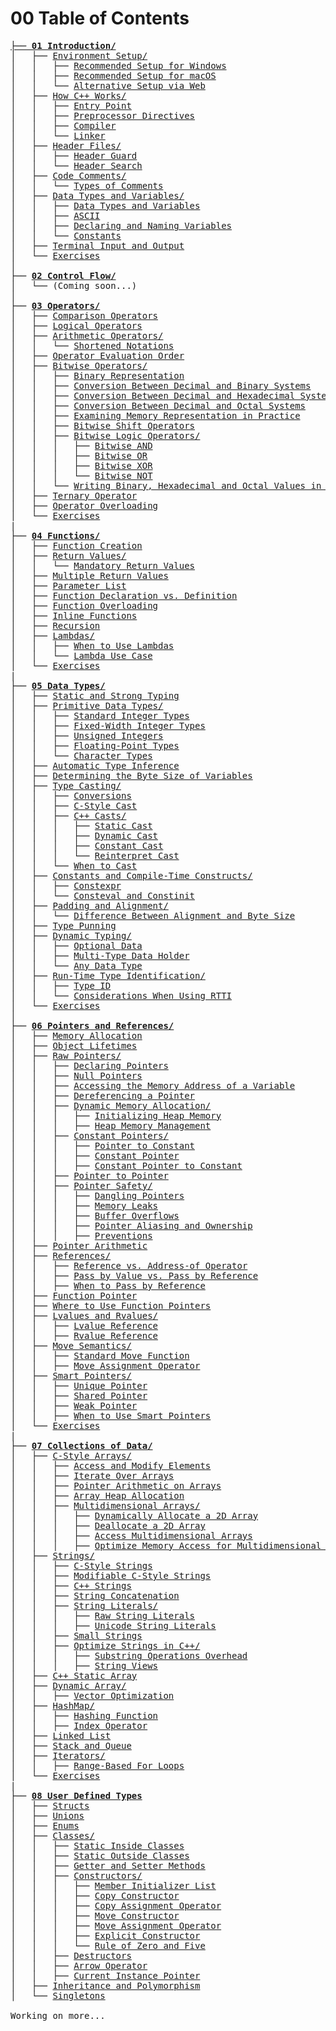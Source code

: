# 00 Table of Contents

<pre>
<strong><a href="/01 Introduction/"><span class="link">├── 01 Introduction/</span></a></strong>
│   ├── <a href="/01 Introduction/#environment-setup">Environment Setup/</a>
│   │   ├── <a href="/01 Introduction/#recommended-setup-for-windows">Recommended Setup for Windows</a>
│   │   ├── <a href="/01 Introduction/#recommended-setup-for-macos">Recommended Setup for macOS</a>
│   │   └── <a href="/01 Introduction/#alternative-setup-via-web">Alternative Setup via Web</a>
│   ├── <a href="/01 Introduction/#how-c-works">How C++ Works/</a>
│   │   ├── <a href="/01 Introduction/#entry-point">Entry Point</a>
│   │   ├── <a href="/01 Introduction/#preprocessor-directives">Preprocessor Directives</a>
│   │   ├── <a href="/01 Introduction/#compiler">Compiler</a>
│   │   └── <a href="/01 Introduction/#linker">Linker</a>
│   ├── <a href="/01 Introduction/#header-files">Header Files/</a>
│   │   ├── <a href="/01 Introduction/#header-guard">Header Guard</a>
│   │   └── <a href="/01 Introduction/#header-search">Header Search</a>
│   ├── <a href="/01 Introduction/#code-comments">Code Comments/</a>
│   │   └── <a href="/01 Introduction/#types-of-comments">Types of Comments</a>
│   ├── <a href="/01 Introduction/#data-types-and-variables">Data Types and Variables/</a>
│   │   ├── <a href="/01 Introduction/#data-types-and-variables">Data Types and Variables</a>
│   │   ├── <a href="/01 Introduction/#ascii">ASCII</a>
│   │   ├── <a href="/01 Introduction/#declaring-and-naming-variables">Declaring and Naming Variables</a>
│   │   └── <a href="/01 Introduction/#constants">Constants</a>
│   ├── <a href="/01 Introduction/#terminal-input-and-output">Terminal Input and Output</a>
│   └── <a href="/01 Introduction/#exercises">Exercises</a>
│
<strong>├── <a href="/02 Control Flow/"><span class="link">02 Control Flow/</span></a></strong>
│   └── (Coming soon...)
│
<strong>├── <a href="/03 Operators/"><span class="link">03 Operators/</span></a></strong>
│   ├── <a href="/03 Operators/#comparison-operators">Comparison Operators</a>
│   ├── <a href="/03 Operators/#logical-operators">Logical Operators</a>
│   ├── <a href="/03 Operators/#arithmetic-operators">Arithmetic Operators/</a>
│   │   └── <a href="/03 Operators/#shortened-notations">Shortened Notations</a>
│   ├── <a href="/03 Operators/#operator-evaluation-order">Operator Evaluation Order</a>
│   ├── <a href="/03 Operators/#bitwise-operators">Bitwise Operators/</a>
│   │   ├── <a href="/03 Operators/#binary-representation">Binary Representation</a>
│   │   ├── <a href="/03 Operators/#conversion-between-decimal-and-binary-systems">Conversion Between Decimal and Binary Systems</a>
│   │   ├── <a href="/03 Operators/#conversion-between-decimal-and-hexadecimal-systems">Conversion Between Decimal and Hexadecimal Systems</a>
│   │   ├── <a href="/03 Operators/#conversion-between-decimal-and-octal-systems">Conversion Between Decimal and Octal Systems</a>
│   │   ├── <a href="/03 Operators/#examining-memory-representation-in-practice">Examining Memory Representation in Practice</a>
│   │   ├── <a href="/03 Operators/#bitwise-shift-operators">Bitwise Shift Operators</a>
│   │   ├── <a href="/03 Operators/#bitwise-logic-operators">Bitwise Logic Operators/</a>
│   │   │   ├── <a href="/03 Operators/#bitwise-and">Bitwise AND</a>
│   │   │   ├── <a href="/03 Operators/#bitwise-or">Bitwise OR</a>
│   │   │   ├── <a href="/03 Operators/#bitwise-xor">Bitwise XOR</a>
│   │   │   └── <a href="/03 Operators/#bitwise-not">Bitwise NOT</a>
│   │   └── <a href="/03 Operators/#writing-binary-hexadecimal-and-octal-values-in-c">Writing Binary, Hexadecimal and Octal Values in C++</a>
│   ├── <a href="/03 Operators/#ternary-operator">Ternary Operator</a>
│   ├── <a href="/03 Operators/#operator-overloading">Operator Overloading</a>
│   └── <a href="/03 Operators/#exercises">Exercises</a>
|
<strong>├── <a href="/04 Functions/"><span class="link">04 Functions/</span></a></strong>
│   ├── <a href="/04 Functions/#function-creation">Function Creation</a>
│   ├── <a href="/04 Functions/#return-values">Return Values/</a>
│   │   └── <a href="/04 Functions/#mandatory-return-values">Mandatory Return Values</a>
│   ├── <a href="/04 Functions/#multiple-return-values">Multiple Return Values</a>
│   ├── <a href="/04 Functions/#parameter-list">Parameter List</a>
│   ├── <a href="/04 Functions/#function-declaration-vs-definition">Function Declaration vs. Definition</a>
│   ├── <a href="/04 Functions/#function-overloading">Function Overloading</a>
│   ├── <a href="/04 Functions/#inline-functions">Inline Functions</a>
│   ├── <a href="/04 Functions/#recursion">Recursion</a>
│   ├── <a href="/04 Functions/#lambdas">Lambdas/</a>
│   │   ├── <a href="/04 Functions/#when-to-use-lambdas">When to Use Lambdas</a>
│   │   └── <a href="/04 Functions/#lambda-use-case">Lambda Use Case</a>
│   └── <a href="/04 Functions/#exercises">Exercises</a>
|
<strong>├── <a href="/05 Data Types/"><span class="link">05 Data Types/</span></a></strong>
│   ├── <a href="/05 Data Types/#static-and-strong-typing">Static and Strong Typing</a>
│   ├── <a href="/05 Data Types/#primitive-data-types">Primitive Data Types/</a>
│   │   ├── <a href="/05 Data Types/#standard-integer-types">Standard Integer Types</a>
│   │   ├── <a href="/05 Data Types/#fixed-width-integer-types">Fixed-Width Integer Types</a>
│   │   ├── <a href="/05 Data Types/#unsigned-integers">Unsigned Integers</a>
│   │   ├── <a href="/05 Data Types/#floating-point-types">Floating-Point Types</a>
│   │   └── <a href="/05 Data Types/#character-types">Character Types</a>
│   ├── <a href="/05 Data Types/#automatic-type-inference">Automatic Type Inference</a>
│   ├── <a href="/05 Data Types/#determining-the-byte-size-of-variables">Determining the Byte Size of Variables</a>
│   ├── <a href="/05 Data Types/#type-casting">Type Casting/</a>
│   │   ├── <a href="/05 Data Types/#conversions">Conversions</a>
│   │   ├── <a href="/05 Data Types/#c-style-cast">C-Style Cast</a>
│   │   ├── <a href="/05 Data Types/#c-casts">C++ Casts/</a>
│   │   │   ├── <a href="/05 Data Types/#static-cast">Static Cast</a>
│   │   │   ├── <a href="/05 Data Types/#dynamic-cast">Dynamic Cast</a>
│   │   │   ├── <a href="/05 Data Types/#constant-cast">Constant Cast</a>
│   │   │   └── <a href="/05 Data Types/#reinterpret-cast">Reinterpret Cast</a>
│   │   └── <a href="/05 Data Types/#when-to-cast">When to Cast</a>
│   ├── <a href="/05 Data Types/#constants-and-compile-time-constructs">Constants and Compile-Time Constructs/</a>
│   │   ├── <a href="/05 Data Types/#constexpr">Constexpr</a>
│   │   └── <a href="/05 Data Types/#consteval-and-constinit">Consteval and Constinit</a>
│   ├── <a href="/05 Data Types/#padding-and-alignment">Padding and Alignment/</a>
│   │   └── <a href="/05 Data Types/#difference-between-alignment-and-byte-size">Difference Between Alignment and Byte Size</a>
│   ├── <a href="/05 Data Types/#type-punning">Type Punning</a>
│   ├── <a href="/05 Data Types/#dynamic-typing">Dynamic Typing/</a>
│   │   ├── <a href="/05 Data Types/#optional-data">Optional Data</a>
│   │   ├── <a href="/05 Data Types/#multi-type-data-holder">Multi-Type Data Holder</a>
│   │   └── <a href="/05 Data Types/#any-data-type">Any Data Type</a>
│   ├── <a href="/05 Data Types/#run-time-type-identification">Run-Time Type Identification/</a>
│   │   ├── <a href="/05 Data Types/#type-id">Type ID</a>
│   │   └── <a href="/05 Data Types/#considerations-when-using-rtti">Considerations When Using RTTI</a>
│   └── <a href="/05 Data Types/#exercises">Exercises</a>
│
<strong>├── <a href="/06 Pointers and References/"><span class="link">06 Pointers and References/</span></a></strong>
│   ├── <a href="/06 Pointers and References/#memory-allocation">Memory Allocation</a>
│   ├── <a href="/06 Pointers and References/#object-lifetimes">Object Lifetimes</a>
│   ├── <a href="/06 Pointers and References/#raw-pointers">Raw Pointers/</a>
│   │   ├── <a href="/06 Pointers and References/#declaring-pointers">Declaring Pointers</a>
│   │   ├── <a href="/06 Pointers and References/#null-pointers">Null Pointers</a>
│   │   ├── <a href="/06 Pointers and References/#accessing-the-memory-address-of-a-variable">Accessing the Memory Address of a Variable</a>
│   │   ├── <a href="/06 Pointers and References/#dereferencing-a-pointer">Dereferencing a Pointer</a>
│   │   ├── <a href="/06 Pointers and References/#dynamic-memory-allocation">Dynamic Memory Allocation/</a>
│   │   │   ├── <a href="/06 Pointers and References/#initializing-heap-memory">Initializing Heap Memory</a>
│   │   │   ├── <a href="/06 Pointers and References/#heap-memory-management">Heap Memory Management</a>
│   │   ├── <a href="/06 Pointers and References/#constant-pointers">Constant Pointers/</a>
│   │   │   ├── <a href="/06 Pointers and References/#pointer-to-constant">Pointer to Constant</a>
│   │   │   ├── <a href="/06 Pointers and References/#constant-pointer">Constant Pointer</a>
│   │   │   ├── <a href="/06 Pointers and References/#constant-pointer-to-constant">Constant Pointer to Constant</a>
│   │   ├── <a href="/06 Pointers and References/#pointer-to-pointer">Pointer to Pointer</a>
│   │   ├── <a href="/06 Pointers and References/#pointer-safety">Pointer Safety/</a>
│   │   │   ├── <a href="/06 Pointers and References/#dangling-pointers">Dangling Pointers</a>
│   │   │   ├── <a href="/06 Pointers and References/#memory-leaks">Memory Leaks</a>
│   │   │   ├── <a href="/06 Pointers and References/#buffer-overflows">Buffer Overflows</a>
│   │   │   ├── <a href="/06 Pointers and References/#pointer-aliasing-and-ownership">Pointer Aliasing and Ownership</a>
│   │   │   ├── <a href="/06 Pointers and References/#preventions">Preventions</a>
│   ├── <a href="/06 Pointers and References/#pointer-arithmetic">Pointer Arithmetic</a>
│   ├── <a href="/06 Pointers and References/#references">References/</a>
│   │   ├── <a href="/06 Pointers and References/#reference-vs-address-of-operator">Reference vs. Address-of Operator</a>
│   │   ├── <a href="/06 Pointers and References/#pass-by-value-vs-pass-by-reference">Pass by Value vs. Pass by Reference</a>
│   │   ├── <a href="/06 Pointers and References/#when-to-pass-by-reference">When to Pass by Reference</a>
│   ├── <a href="/06 Pointers and References/#function-pointer">Function Pointer</a>
│   ├── <a href="/06 Pointers and References/#where-to-use-function-pointers">Where to Use Function Pointers</a>
│   ├── <a href="/06 Pointers and References/#lvalues-and-rvalues">Lvalues and Rvalues/</a>
│   │   ├── <a href="/06 Pointers and References/#lvalue-reference">Lvalue Reference</a>
│   │   ├── <a href="/06 Pointers and References/#rvalue-reference">Rvalue Reference</a>
│   ├── <a href="/06 Pointers and References/#move-semantics">Move Semantics/</a>
│   │   ├── <a href="/06 Pointers and References/#standard-move-function">Standard Move Function</a>
│   │   ├── <a href="/06 Pointers and References/#move-assignment-operator">Move Assignment Operator</a>
│   ├── <a href="/06 Pointers and References/#smart-pointers">Smart Pointers/</a>
│   │   ├── <a href="/06 Pointers and References/#unique-pointer">Unique Pointer</a>
│   │   ├── <a href="/06 Pointers and References/#shared-pointer">Shared Pointer</a>
│   │   ├── <a href="/06 Pointers and References/#weak-pointer">Weak Pointer</a>
│   │   ├── <a href="/06 Pointers and References/#when-to-use-smart-pointers">When to Use Smart Pointers</a>
│   └── <a href="/06 Pointers and References/#exercises">Exercises</a>
|
<strong>├── <a href="/07 Collections of Data/"><span class="link">07 Collections of Data/</span></a></strong>
│   ├── <a href="/07 Collections of Data/#c-style-arrays">C-Style Arrays/</a>
│   │   ├── <a href="/07 Collections of Data/#access-and-modify-elements">Access and Modify Elements</a>
│   │   ├── <a href="/07 Collections of Data/#iterate-over-arrays">Iterate Over Arrays</a>
│   │   ├── <a href="/07 Collections of Data/#pointer-arithmetic-on-arrays">Pointer Arithmetic on Arrays</a>
│   │   ├── <a href="/07 Collections of Data/#array-heap-allocation">Array Heap Allocation</a>
│   │   ├── <a href="/07 Collections of Data/#multidimensional-arrays">Multidimensional Arrays/</a>
│   │   │   ├── <a href="/07 Collections of Data/#dynamically-allocate-a-2d-array">Dynamically Allocate a 2D Array</a>
│   │   │   ├── <a href="/07 Collections of Data/#deallocate-a-2d-array">Deallocate a 2D Array</a>
│   │   │   ├── <a href="/07 Collections of Data/#access-multidimensional-arrays">Access Multidimensional Arrays</a>
│   │   │   ├── <a href="/07 Collections of Data/#optimize-memory-access-for-multidimensional-arrays">Optimize Memory Access for Multidimensional Arrays</a>
│   ├── <a href="/07 Collections of Data/#strings">Strings/</a>
│   │   ├── <a href="/07 Collections of Data/#c-style-strings">C-Style Strings</a>
│   │   ├── <a href="/07 Collections of Data/#modifiable-c-style-strings">Modifiable C-Style Strings</a>
│   │   ├── <a href="/07 Collections of Data/#c-strings">C++ Strings</a>
│   │   ├── <a href="/07 Collections of Data/#string-concatenation">String Concatenation</a>
│   │   ├── <a href="/07 Collections of Data/#string-literals">String Literals/</a>
│   │   │   ├── <a href="/07 Collections of Data/#raw-string-literals">Raw String Literals</a>
│   │   │   ├── <a href="/07 Collections of Data/#unicode-string-literals">Unicode String Literals</a>
│   │   ├── <a href="/07 Collections of Data/#small-strings">Small Strings</a>
│   │   ├── <a href="/07 Collections of Data/#optimize-strings-in-c">Optimize Strings in C++/</a>
│   │   │   ├── <a href="/07 Collections of Data/#substring-operations-overhead">Substring Operations Overhead</a>
│   │   │   ├── <a href="/07 Collections of Data/#string-views">String Views</a>
│   ├── <a href="/07 Collections of Data/#c-static-array">C++ Static Array</a>
│   ├── <a href="/07 Collections of Data/#dynamic-array">Dynamic Array/</a>
│   │   ├── <a href="/07 Collections of Data/#vector-optimization">Vector Optimization</a>
│   ├── <a href="/07 Collections of Data/#hashmap">HashMap/</a>
│   │   ├── <a href="/07 Collections of Data/#hashing-function">Hashing Function</a>
│   │   ├── <a href="/07 Collections of Data/#index-operator">Index Operator</a>
│   ├── <a href="/07 Collections of Data/#linked-list">Linked List</a>
│   ├── <a href="/07 Collections of Data/#stack-and-queue">Stack and Queue</a>
│   ├── <a href="/07 Collections of Data/#iterators">Iterators/</a>
│   │   ├── <a href="/07 Collections of Data/#range-based-for-loops">Range-Based For Loops</a>
│   └── <a href="/07 Collections of Data/#exercises">Exercises</a>
|
<strong>├── <a href="/08 User Defined Types/"><span class="link">08 User Defined Types</span></a></strong>
│   ├── <a href="/08 User Defined Types/#structs">Structs</a>
│   ├── <a href="/08 User Defined Types/#unions">Unions</a>
│   ├── <a href="/08 User Defined Types/#enums">Enums</a>
│   ├── <a href="/08 User Defined Types/#classes">Classes/</a>
│   │   ├── <a href="/08 User Defined Types/#static-inside-classes">Static Inside Classes</a>
│   │   ├── <a href="/08 User Defined Types/#static-outside-classes">Static Outside Classes</a>
│   │   ├── <a href="/08 User Defined Types/#getter-and-setter-methods">Getter and Setter Methods</a>
│   │   ├── <a href="/08 User Defined Types/#constructors">Constructors/</a>
│   │   │   ├── <a href="/08 User Defined Types/#member-initializer-list">Member Initializer List</a>
│   │   │   ├── <a href="/08 User Defined Types/#copy-constructor">Copy Constructor</a>
│   │   │   ├── <a href="/08 User Defined Types/#copy-assignment-operator">Copy Assignment Operator</a>
│   │   │   ├── <a href="/08 User Defined Types/#move-constructor">Move Constructor</a>
│   │   │   ├── <a href="/08 User Defined Types/#move-assignment-operator">Move Assignment Operator</a>
│   │   │   ├── <a href="/08 User Defined Types/#explicit-constructor">Explicit Constructor</a>
│   │   │   └── <a href="/08 User Defined Types/#rule-of-zero-and-five">Rule of Zero and Five</a>
│   │   ├── <a href="/08 User Defined Types/#destructors">Destructors</a>
│   │   ├── <a href="/08 User Defined Types/#arrow-operator">Arrow Operator</a>
│   │   ├── <a href="/08 User Defined Types/#current-instance-pointer">Current Instance Pointer</a>
│   ├── <a href="/08 User Defined Types/#inheritance-and-polymorphism">Inheritance and Polymorphism</a>
│   └── <a href="/08 User Defined Types/#singletons">Singletons</a>

Working on more...
</pre>